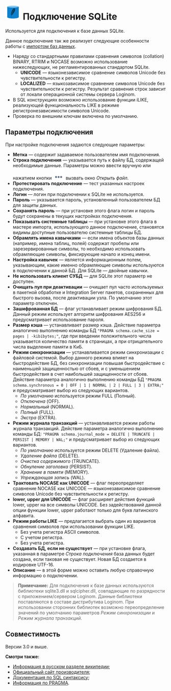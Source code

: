 # ![](../../../images/icons/vendors/sqliteunidacdbconnection.svg) Подключение SQLite

Используется для подключения к базе данных SQLite.

Данное подключение так же реализует следующие особенности работы с [импортом баз данных](../../import/database.md).
* Наряду со стандартными правилами сравнения символов (collation) BINARY, RTRIM и NOCASE возможно использование нижеследующих, не регламентированных стандартом SQLite.
  * **UNICODE** — языконезависимое сравнение символов Unicode без чувствительности к регистру.
  * **LOCALIZED** — языкозависимое сравнение символов Unicode без чувствительности к регистру. Результат сравнения строк зависит от локали операционной системы сервера Loginom.
* В SQL конструкциях возможно использование функции iLIKE, реализующей функциональность LIKE в режиме регистронезависимости символов Unicode.
* Проверка по внешним ключам включена по умолчанию.

## Параметры подключения

При настройке подключения задаются следующие параметры:

* **Метка** — содержит задаваемое пользователем имя подключения.
* **Строка подключения** — указывается путь к файлу БД, содержащей необходимые данные. Параметры можно ввести вручную или нажатием кнопки ![](../../../media/app/icons/toolbar-18/browse.svg) вызвать окно *Открыть файл*.
* **Протестировать подключение** — тест указанных настроек подключения.
* **Логин** — логин при подключении к SQLite не используется.
* **Пароль** — указывается пароль, установленный пользователем БД для защиты данных.
* **Сохранять пароль** — при установке этого флага логин и пароль будут сохранены в текущих настройках подключения.
* **Показывать системные таблицы** — при установке этого флага в мастере импорта, использующего данное подключение, становятся видимы доступные пользователю системные таблицы БД.
* **Обрамлять имена кавычками** — если имена объектов базы данных (например, имена таблиц, полей) содержат пробелы или зарезервированные символы, то необходимо использовать обрамляющие символы, фиксирующие начало и конец имени.
* **Настройка кавычек** — является информационным полем, указывающим, какие именно обрамляющие символы используются в подключении к данной БД. Для SQLite — двойные кавычки.
* **Не использовать клиент СУБД** — для SQLite этот параметр не доступен.
* **Очищать пул при деактивации** — очищает пул часто используемых в пакетной обработке и Integration Server пакетов, сохраненных для быстрого вызова, после деактивации узла. По умолчанию этот параметр отключен.
* **Зашифрованная БД** — флаг устанавливает режим шифрования БД. Данный режим использует алгоритм шифрования AES256 и предусматривает использование пароля.
* **Размер кэша** — устанавливает размер кэша. Действие параметра аналогично выполнению команды БД `"PRAGMA schema.cache_size = pages | -kibibytes;"`, где при введении положительного числа указывается количество памяти в страницах, а при отрицательного числа выделение памяти в КиБ.
* **Режим синхронизации** — устанавливается режим синхронизации с файловой системой. Выбор данного режима влияет на быстродействие БД, без синхронизации повышая быстродействие с наименьшей защищенностью от сбоев, и с уменьшением быстродействия в счет наибольшей защищенности от сбоев. Действие параметра аналогично выполнению команды БД `"PRAGMA schema.synchronous = 0 | OFF | 1 | NORMAL | 2 | FULL | 3 | EXTRA;"` и предусматривает выбор из следующих вариантов.
  * *По умолчанию* используется режим FULL (Полный).
  * *Отключена* (OFF).
  * *Нормальный* (NORMAL).
  * *Полный* (FULL).
  * *Экстра* (EXTRA).
* **Режим журнала транзакций** — устанавливается режим работы журнала транзакций. Действие параметра аналогично выполнению команды БД: `"PRAGMA schema.journal_mode = DELETE | TRUNCATE | PERSIST | MEMORY | WAL;"` и предусматривает выбор из следующих вариантов.
  * *По умолчанию* используется режим DELETE (Удаление файла).
  * *Удаление файла* (DELETE).
  * *Очистка содержимого* (TRUNCATE).
  * *Обнуление заголовка* (PERSIST).
  * *Хранение в памяти* (MEMORY).
  * *Упреждающая запись* (WAL).
* **Трактовать NOCASE как UNICODE** — флаг переопределяет сравнение NOCASE как UNICODE — языконезависимое сравнение символов Unicode без чувствительности к регистру.
* **lower, upper для UNICODE** — флаг расширяет действия функций lower, upper на все символы UNICODE. Без задействований данной опции функции lower, upper работают только для букв латинского алфавита.
* **Режим работы LIKE** — предлагается выбрать один из вариантов сравнения символов при использовании функции LIKE.
  * Без учета регистра ASCII символов.
  * С учетом регистра.
  * Без учета регистра.
* **Создавать БД, если не существует** — при установке флага, указанная в параметре *Строка подключения* база данных будет создана, если таковая не существует. Новая БД создается в кодировке UTF-16.
* **Описание** — в этой форме можно оставить любую справочную информацию о подключении.

> **Примечание:** Для подключения к базе данных используются библиотеки sqlite3.dll и sqlcipher.dll, совпадающие по разрядности с приложением/сервером Loginom. Данные библиотеки поставляются в составе дистрибутива Loginom. При использовании сторонних библиотек возможно переопределение значений по умолчанию параметров *Режим синхронизации* и *Режим журнала транзакций*.

## Совместимость

Версии 3.0 и выше.

**Смотри также:**

* [Информация в русском разделе википедии](https://ru.wikipedia.org/wiki/SQLite);
* [Официальный сайт производителя](https://sqlite.org);
* [Документация по SQL синтаксису](https://sqlite.org/lang.html);
* [Информация по PRAGMA](https://sqlite.org/pragma.html).

